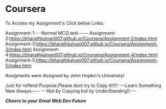 # Coursera


To Access my Assignment's Click below Links:

Assignment-1:---Normal MCQ test-----
Assignment-2:https://bharathkalyan007.github.io/Coursera/Assignment-2/index.html
Assignment-3:https://bharathkalyan007.github.io/Coursera/Assignment-3/index.html
Assignment-4:https://bharathkalyan007.github.io/Coursera/Assignment-4/index.html
Assignment-5:https://bharathkalyan007.github.io/Coursera/Assignment-5/index.html

Assigments were Assigned by John Hopkin's University!

Just for refferal Purpose,Please dont try to Copy it!!!!!
---Learn Something New Always----
---Not by Copying but by UnderStanding!!---

_________Cheers to your Great Web Dev Future_________
